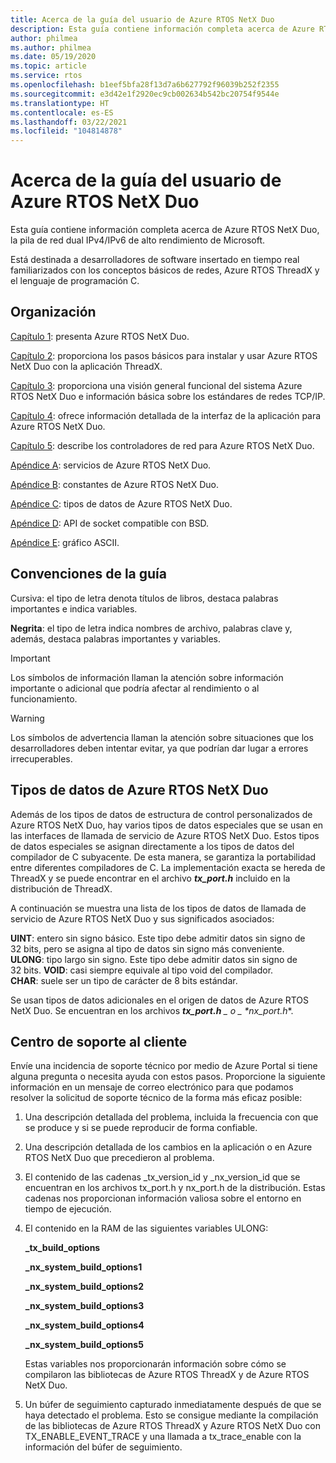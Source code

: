 ```yaml
---
title: Acerca de la guía del usuario de Azure RTOS NetX Duo
description: Esta guía contiene información completa acerca de Azure RTOS NetX Duo, la pila de red dual IPv4/IPv6 de alto rendimiento de Microsoft.
author: philmea
ms.author: philmea
ms.date: 05/19/2020
ms.topic: article
ms.service: rtos
ms.openlocfilehash: b1eef5bfa28f13d7a6b627792f96039b252f2355
ms.sourcegitcommit: e3d42e1f2920ec9cb002634b542bc20754f9544e
ms.translationtype: HT
ms.contentlocale: es-ES
ms.lasthandoff: 03/22/2021
ms.locfileid: "104814878"
---
```

# <a name="about-the-azure-rtos-netx-duo-user-guide"></a>Acerca de la guía del usuario de Azure RTOS NetX Duo

Esta guía contiene información completa acerca de Azure RTOS NetX Duo, la pila de red dual IPv4/IPv6 de alto rendimiento de Microsoft. 

Está destinada a desarrolladores de software insertado en tiempo real familiarizados con los conceptos básicos de redes, Azure RTOS ThreadX y el lenguaje de programación C.

## <a name="organization"></a>Organización

[Capítulo 1](chapter1.md): presenta Azure RTOS NetX Duo.

[Capítulo 2](chapter2.md): proporciona los pasos básicos para instalar y usar Azure RTOS NetX Duo con la aplicación ThreadX.

[Capítulo 3](chapter3.md): proporciona una visión general funcional del sistema Azure RTOS NetX Duo e información básica sobre los estándares de redes TCP/IP.

[Capítulo 4](chapter4.md): ofrece información detallada de la interfaz de la aplicación para Azure RTOS NetX Duo.

[Capítulo 5](chapter5.md): describe los controladores de red para Azure RTOS NetX Duo.

[Apéndice A](appendix-a.md): servicios de Azure RTOS NetX Duo.

[Apéndice B](appendix-b.md): constantes de Azure RTOS NetX Duo.

[Apéndice C](appendix-c.md): tipos de datos de Azure RTOS NetX Duo.

[Apéndice D](appendix-d.md): API de socket compatible con BSD.

[Apéndice E](appendix-e.md): gráfico ASCII.

## <a name="guide-conventions"></a>Convenciones de la guía

Cursiva: el tipo de letra denota títulos de libros, destaca palabras importantes e indica variables.

**Negrita**: el tipo de letra indica nombres de archivo, palabras clave y, además, destaca palabras importantes y variables.

> [!IMPORTANT]
> Los símbolos de información llaman la atención sobre información importante o adicional que podría afectar al rendimiento o al funcionamiento.
 
> [!WARNING]
> Los símbolos de advertencia llaman la atención sobre situaciones que los desarrolladores deben intentar evitar, ya que podrían dar lugar a errores irrecuperables.

## <a name="azure-rtos-netx-duo-data-types"></a>Tipos de datos de Azure RTOS NetX Duo

Además de los tipos de datos de estructura de control personalizados de Azure RTOS NetX Duo, hay varios tipos de datos especiales que se usan en las interfaces de llamada de servicio de Azure RTOS NetX Duo. Estos tipos de datos especiales se asignan directamente a los tipos de datos del compilador de C subyacente. De esta manera, se garantiza la portabilidad entre diferentes compiladores de C. La implementación exacta se hereda de ThreadX y se puede encontrar en el archivo ***tx_port.h*** incluido en la distribución de ThreadX.

A continuación se muestra una lista de los tipos de datos de llamada de servicio de Azure RTOS NetX Duo y sus significados asociados:

**UINT**: entero sin signo básico. Este tipo debe admitir datos sin signo de 32 bits, pero se asigna al tipo de datos sin signo más conveniente.  
**ULONG**: tipo largo sin signo. Este tipo debe admitir datos sin signo de 32 bits.
**VOID**: casi siempre equivale al tipo void del compilador.  
**CHAR**: suele ser un tipo de carácter de 8 bits estándar.  

Se usan tipos de datos adicionales en el origen de datos de Azure RTOS NetX Duo. Se encuentran en los archivos ***tx_port.h** _ o _ *_nx_port.h_**.

## <a name="customer-support-center"></a>Centro de soporte al cliente

Envíe una incidencia de soporte técnico por medio de Azure Portal si tiene alguna pregunta o necesita ayuda con estos pasos. Proporcione la siguiente información en un mensaje de correo electrónico para que podamos resolver la solicitud de soporte técnico de la forma más eficaz posible:

1. Una descripción detallada del problema, incluida la frecuencia con que se produce y si se puede reproducir de forma confiable.
2. Una descripción detallada de los cambios en la aplicación o en Azure RTOS NetX Duo que precedieron al problema.
3. El contenido de las cadenas _tx_version_id y _nx_version_id que se encuentran en los archivos tx_port.h y nx_port.h de la distribución. Estas cadenas nos proporcionan información valiosa sobre el entorno en tiempo de ejecución.
4. El contenido en la RAM de las siguientes variables ULONG:

    **_tx_build_options**

    **_nx_system_build_options1**

    **_nx_system_build_options2**

    **_nx_system_build_options3**

    **_nx_system_build_options4**

    **_nx_system_build_options5**

    Estas variables nos proporcionarán información sobre cómo se compilaron las bibliotecas de Azure RTOS ThreadX y de Azure RTOS NetX Duo.

5. Un búfer de seguimiento capturado inmediatamente después de que se haya detectado el problema. Esto se consigue mediante la compilación de las bibliotecas de Azure RTOS ThreadX y Azure RTOS NetX Duo con TX_ENABLE_EVENT_TRACE y una llamada a tx_trace_enable con la información del búfer de seguimiento.

